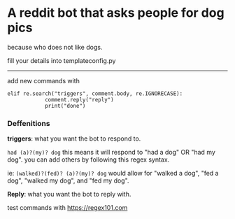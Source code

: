 # A reddit bot that asks people for dog pics
because who does not like dogs.

fill your details into templateconfig.py

---

add new commands with

```
elif re.search("triggers", comment.body, re.IGNORECASE):
            comment.reply("reply")
            print("done")
```

### Deffenitions

**triggers**: what you want the bot to respond to.

`had (a)?(my)? dog` this means it will respond to "had a dog" OR "had my dog". you can add others by following this regex syntax.

ie: `(walked)?(fed)? (a)?(my)? dog` would allow for "walked a dog", "fed a dog", "walked my dog", and "fed my dog".

**Reply**: what you want the bot to reply with.

test commands with https://regex101.com